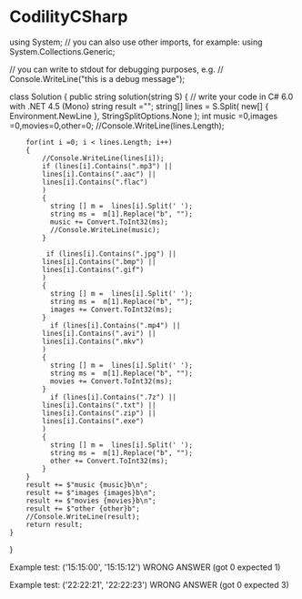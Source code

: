 # CodilityCSharp


using System;
// you can also use other imports, for example:
using System.Collections.Generic;

// you can write to stdout for debugging purposes, e.g.
// Console.WriteLine("this is a debug message");

class Solution {
    public string solution(string S) {
        // write your code in C# 6.0 with .NET 4.5 (Mono)
        string result ="";
       string[] lines = S.Split(
    new[] { Environment.NewLine },
    StringSplitOptions.None
);
         int music =0,images =0,movies=0,other=0;
        //Console.WriteLine(lines.Length);
        
        for(int i =0; i < lines.Length; i++)
        {
            //Console.WriteLine(lines[i]);
            if (lines[i].Contains(".mp3") ||
            lines[i].Contains(".aac") ||
            lines[i].Contains(".flac")
            )
            {
              string [] m =  lines[i].Split(' ');
              string ms =  m[1].Replace("b", "");
              music += Convert.ToInt32(ms);
              //Console.WriteLine(music);
            }
            
             if (lines[i].Contains(".jpg") ||
            lines[i].Contains(".bmp") ||
            lines[i].Contains(".gif")
            )
            {
              string [] m =  lines[i].Split(' ');
              string ms =  m[1].Replace("b", "");
              images += Convert.ToInt32(ms);
            }
              if (lines[i].Contains(".mp4") ||
            lines[i].Contains(".avi") ||
            lines[i].Contains(".mkv")
            )
            {
              string [] m =  lines[i].Split(' ');
              string ms =  m[1].Replace("b", "");
              movies += Convert.ToInt32(ms);
            }
              if (lines[i].Contains(".7z") ||
            lines[i].Contains(".txt") ||
            lines[i].Contains(".zip") ||
            lines[i].Contains(".exe")
            )
            {
              string [] m =  lines[i].Split(' ');
              string ms =  m[1].Replace("b", "");
              other += Convert.ToInt32(ms);
            }
        }
        result += $"music {music}b\n";
        result += $"images {images}b\n";
        result += $"movies {movies}b\n";
        result += $"other {other}b";
        //Console.WriteLine(result);
        return result;
    }
}

Example test:    ('15:15:00', '15:15:12') 
WRONG ANSWER  (got 0 expected 1) 

Example test:    ('22:22:21', '22:22:23') 
WRONG ANSWER  (got 0 expected 3) 
